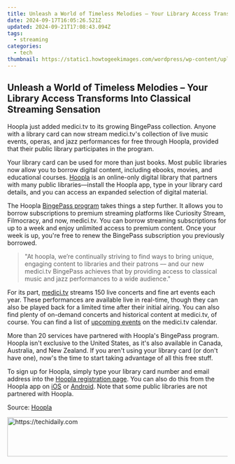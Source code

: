 ```yaml
---
title: Unleash a World of Timeless Melodies – Your Library Access Transforms Into Classical Streaming Sensation
date: 2024-09-17T16:05:26.521Z
updated: 2024-09-21T17:08:43.094Z
tags:
  - streaming
categories:
  - tech
thumbnail: https://static1.howtogeekimages.com/wordpress/wp-content/uploads/2024/03/35.jpg
---
```


## Unleash a World of Timeless Melodies – Your Library Access Transforms Into Classical Streaming Sensation

Hoopla just added medici.tv to its growing BingePass collection. Anyone with a library card can now stream medici.tv's collection of live music events, operas, and jazz performances for free through Hoopla, provided that their public library participates in the program.

 Your library card can be used for more than just books. Most public libraries now allow you to borrow digital content, including ebooks, movies, and educational courses. [Hoopla](https://www.hoopladigital.com) is an online-only digital library that partners with many public libraries—install the Hoopla app, type in your library card details, and you can access an expanded selection of digital material.

 The Hoopla [BingePass program](https://www.hoopladigital.com/browse/binge) takes things a step further. It allows you to borrow subscriptions to premium streaming platforms like Curiosity Stream, Filmocracy, and now, medici.tv. You can borrow streaming subscriptions for up to a week and enjoy unlimited access to premium content. Once your week is up, you're free to renew the BingePass subscription you previously borrowed.

> "At hoopla, we’re continually striving to find ways to bring unique, engaging content to libraries and their patrons –– and our new medici.tv BingePass achieves that by providing access to classical music and jazz performances to a wide audience."

 For its part, [medici.tv](https://www.medici.tv/en) streams 150 live concerts and fine art events each year. These performances are available live in real-time, though they can also be played back for a limited time after their initial airing. You can also find plenty of on-demand concerts and historical content at medici.tv, of course. You can find a list of [upcoming events](https://www.medici.tv/en/calendar) on the medici.tv calendar.

 More than 20 services have partnered with Hoopla's BingePass program. Hoopla isn't exclusive to the United States, as it's also available in Canada, Australia, and New Zealand. If you aren't using your library card (or don't have one), now's the time to start taking advantage of all this free stuff.

 To sign up for Hoopla, simply type your library card number and email address into the [Hoopla registration page](https://www.hoopladigital.com/register). You can also do this from the Hoopla app on [iOS](https://apps.apple.com/us/app/hoopla-digital/id580643740) or [Android](https://www.anrdoezrs.net/links/3607085/type/dlg/sid/UUhtgUeUpU2002368/https://play.google.com/store/apps/details?id=com.hoopladigital.android&hl=en%5FUS&gl=US). Note that some public libraries are not partnered with Hoopla.

 Source: [Hoopla](https://www.businesswire.com/news/home/20240319645118/en/hoopla-Digital-Announces-Latest-BingePass-with-medici.tv-Bringing-World-Renowned-Classical-Music-and-Fine-Arts-Video-Platform-to-Libraries)

<ins class="adsbygoogle"
     style="display:block"
     data-ad-format="autorelaxed"
     data-ad-client="ca-pub-7571918770474297"
     data-ad-slot="1223367746"></ins>

<ins class="adsbygoogle"
     style="display:block"
     data-ad-client="ca-pub-7571918770474297"
     data-ad-slot="8358498916"
     data-ad-format="auto"
     data-full-width-responsive="true"></ins>



<!-- affiliate ads begin -->
<a href="https://ursime.pxf.io/c/5597632/2136548/16384" target="_top" id="2136548">
  <img src="//a.impactradius-go.com/display-ad/16384-2136548" border="0" alt="https://techidaily.com" width="728" height="90"/>
</a>
<img height="0" width="0" src="https://ursime.pxf.io/i/5597632/2136548/16384" style="position:absolute;visibility:hidden;" border="0" />
<!-- affiliate ads end -->

